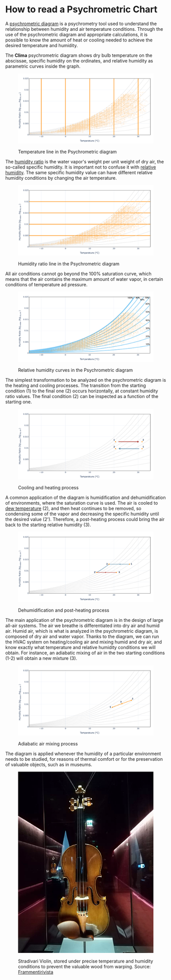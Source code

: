 # How to read a Psychrometric Chart

A [psychrometric diagram](https://en.wikipedia.org/wiki/Psychrometrics) is a psychrometry tool used to understand the relationship between humidity and air temperature conditions. Through the use of the psychrometric diagram and appropriate calculations, it is possible to know the amount of heat or cooling needed to achieve the desired temperature and humidity.

The **Clima** psychrometric diagram shows dry bulb temperature on the abscissae, specific humidity on the ordinates, and relative humidity as parametric curves inside the graph.

<figure><img src="../../../.gitbook/assets/T on Psycho (1).png" alt=""><figcaption><p>Temperature line in the Psychrometric diagram</p></figcaption></figure>

The [humidity ratio](https://en.wikipedia.org/wiki/Humidity) is the water vapor's weight per unit weight of dry air, the so-called specific humidity. It is important not to confuse it with [relative humidity](../temperature-and-humidity/relative-humidity-explained.md). The same specific humidity value can have different relative humidity conditions by changing the air temperature.

<figure><img src="../../../.gitbook/assets/H ratio on Psycho.png" alt=""><figcaption><p>Humidity ratio line in the Psychrometric diagram</p></figcaption></figure>

All air conditions cannot go beyond the 100% saturation curve, which means that the air contains the maximum amount of water vapor, in certain conditions of temperature ad pressure.

<figure><img src="../../../.gitbook/assets/Relative humidity on Psycho.png" alt=""><figcaption><p>Relative humidity curves in the Psychrometric diagram</p></figcaption></figure>

The simplest transformation to be analyzed on the psychrometric diagram is the heating and cooling processes. The transition from the starting condition (1) to the final one (2) occurs horizontally, at constant humidity ratio values. The final condition (2) can be inspected as a function of the starting one.

<figure><img src="../../../.gitbook/assets/heating cooling (1).png" alt=""><figcaption><p>Cooling and heating process</p></figcaption></figure>

A common application of the diagram is humidification and dehumidification of environments, where the saturation curve is used. The air is cooled to [dew temperature](https://en.wikipedia.org/wiki/Dew\_point) (2), and then heat continues to be removed, so condensing some of the vapor and decreasing the specific humidity until the desired value (2'). Therefore, a post-heating process could bring the air back to the starting relative humidity (3).

<figure><img src="../../../.gitbook/assets/Deumidification.png" alt=""><figcaption><p>Dehumidification and post-heating process</p></figcaption></figure>

The main application of the psychrometric diagram is in the design of large all-air systems. The air we breathe is differentiated into dry air and humid air. Humid air, which is what is analyzed in the psychrometric diagram, is composed of dry air and water vapor. Thanks to the diagram, we can run the HVAC system on heating/cooling air and mixing humid and dry air, and know exactly what temperature and relative humidity conditions we will obtain. For instance, an adiabatic mixing of air in the two starting conditions (1-2) will obtain a new mixture (3).

<figure><img src="../../../.gitbook/assets/air mixing (1).png" alt=""><figcaption><p>Adiabatic air mixing process</p></figcaption></figure>

The diagram is applied whenever the humidity of a particular environment needs to be studied, for reasons of thermal comfort or for the preservation of valuable objects, such as in museums.

<figure><img src="../../../.gitbook/assets/675px-Violino_Clisbee.jpg.webp" alt=""><figcaption><p>Stradivari Violin, stored under precise temperature and humidity conditions to prevent the valuable wood from warping.      Source: <a href="https://www.frammentirivista.it/il-clisbee-il-prezioso-violino-di-stradivari/">Frammentirivista</a></p></figcaption></figure>
